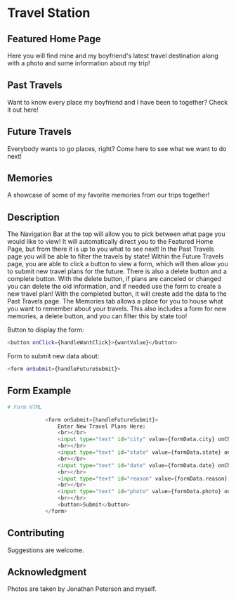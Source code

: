 # Travel Station

## Featured Home Page

Here you will find mine and my boyfriend's latest travel destination along with a photo and some information about my trip!

## Past Travels

Want to know every place my boyfriend and I have been to together? Check it out here!

## Future Travels

Everybody wants to go places, right? Come here to see what we want to do next!

## Memories

A showcase of some of my favorite memories from our trips together!


## Description

The Navigation Bar at the top will allow you to pick between what page you would like to view! It will automatically direct you to the Featured Home Page, but from there it is up to you what to see next!
In the Past Travels page you will be able to filter the travels by state!
Within the Future Travels page, you are able to click a button to view a form, which will then allow you to submit new travel plans for the future. There is also a delete button and a complete button. With the delete button, if plans are canceled or changed you can delete the old information, and if needed use the form to create a new travel plan! With the completed button, it will create add the data to the Past Travels page.
The Memories tab allows a place for you to house what you want to remember about your travels. This also includes a form for new memories, a delete button, and you can filter this by state too!

Button to display the form:
```bash
<button onClick={handleWantClick}>{wantValue}</button>
```

Form to submit new data about:
```bash
<form onSubmit={handleFutureSubmit}>
```


## Form Example

```python
# Form HTML

            <form onSubmit={handleFutureSubmit}>
                Enter New Travel Plans Here:
                <br></br>
                <input type="text" id="city" value={formData.city} onChange={handleFutureChange} placeholder="City/Activity"/>
                <br></br>
                <input type="text" id="state" value={formData.state} onChange={handleFutureChange} placeholder="State"/>
                <br></br>
                <input type="text" id="date" value={formData.date} onChange={handleFutureChange} placeholder="Date"/>
                <br></br>
                <input type="text" id="reason" value={formData.reason} onChange={handleFutureChange} placeholder="Reason for the trip"/>
                <br></br>
                <input type="text" id="photo" value={formData.photo} onChange={handleFutureChange} placeholder="Image URL"/>
                <br></br>
                <button>Submit</button>
            </form>
```

## Contributing

Suggestions are welcome.

## Acknowledgment
Photos are taken by Jonathan Peterson and myself.